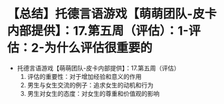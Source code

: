 # 【总结】托德言语游戏【萌萌团队-皮卡内部提供】：17.第五周（评估）：1-评估：2-为什么评估很重要的

-   托德言语游戏【萌萌团队-皮卡内部提供】：17.第五周（评估）
    1.  评估的重要性：对于增加经验和意义的作用
    2.  男生与女生交流的例子：追求女生的动机和行为
    3.  男生对女生的态度：对女生的尊重和价值观的影响
